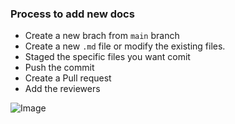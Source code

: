 ### Process to add new docs

- Create a new brach from `main` branch
- Create a new `.md` file or modify the existing files.
- Staged the specific files you want comit
- Push the commit
- Create a Pull request
- Add the reviewers

![Image](https://github.com/user-attachments/assets/fe8fc489-9bea-40cd-ab5e-9b55a76c3127)